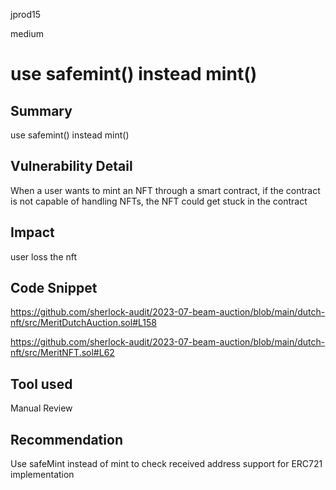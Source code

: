jprod15

medium

# use safemint() instead mint()

## Summary
use safemint() instead mint()
## Vulnerability Detail
When a user wants to mint an NFT through a smart contract, if the contract is not capable of handling NFTs, the NFT could get stuck in the contract
## Impact
user loss the nft 
## Code Snippet
https://github.com/sherlock-audit/2023-07-beam-auction/blob/main/dutch-nft/src/MeritDutchAuction.sol#L158

https://github.com/sherlock-audit/2023-07-beam-auction/blob/main/dutch-nft/src/MeritNFT.sol#L62
## Tool used

Manual Review

## Recommendation
Use safeMint instead of mint to check received address support for ERC721 implementation